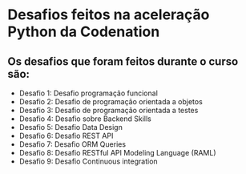 # Desafios feitos na aceleração Python da Codenation

<h2>Os desafios que foram feitos durante o curso são:</h2>

   * Desafio 1: Desafio programação funcional <br>
   * Desafio 2: Desafio de programação orientada a objetos <br>
   * Desafio 3: Desafio de programação orientada a testes <br>
   * Desafio 4: Desafio sobre Backend Skills <br>
   * Desafio 5: Desafio Data Design <br>
   * Desafio 6: Desafio REST API <br>
   * Desafio 7: Desafio ORM Queries <br>
   * Desafio 8: Desafio RESTful API Modeling Language (RAML) <br>    
   * Desafio 9: Desafio Continuous integration <br> 
